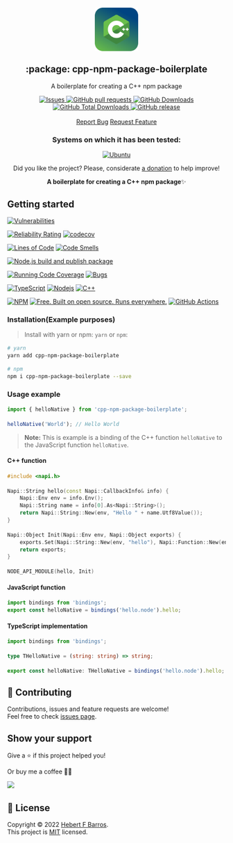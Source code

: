 <p align="center">
 <img width="100px" src="https://raw.githubusercontent.com/hebertcisco/cpp-npm-package-boilerplate/main/.github/images/favicon512x512-cpp-npm-package-boilerplate.svg" align="center" alt=":package: cpp-npm-package-boilerplate" />
 <h2 align="center">:package: cpp-npm-package-boilerplate</h2>
 <p align="center">A boilerplate for creating a C++ npm package</p>
  <p align="center">
    <a href="https://github.com/hebertcisco/cpp-npm-package-boilerplate/issues">
      <img alt="Issues" src="https://img.shields.io/github/issues/hebertcisco/cpp-npm-package-boilerplate?style=flat&color=336791" />
    </a>
    <a href="https://github.com/hebertcisco/cpp-npm-package-boilerplate/pulls">
      <img alt="GitHub pull requests" src="https://img.shields.io/github/issues-pr/hebertcisco/cpp-npm-package-boilerplate?style=flat&color=336791" />
    </a>
     <a href="https://github.com/hebertcisco/cpp-npm-package-boilerplate">
      <img alt="GitHub Downloads" src="https://img.shields.io/npm/dw/cpp-npm-package-boilerplate?style=flat&color=336791" />
    </a>
    <a href="https://github.com/hebertcisco/cpp-npm-package-boilerplate">
      <img alt="GitHub Total Downloads" src="https://img.shields.io/npm/dt/cpp-npm-package-boilerplate?color=336791&label=Total%20downloads" />
    </a>
 <a href="https://github.com/hebertcisco/cpp-npm-package-boilerplate">
      <img alt="GitHub release" src="https://img.shields.io/github/release/hebertcisco/cpp-npm-package-boilerplate.svg?style=flat&color=336791" />
    </a>
    <br />
    <br />
  <a href="https://github.com/hebertcisco/cpp-npm-package-boilerplate/issues/new/choose">Report Bug</a>
  <a href="https://github.com/hebertcisco/cpp-npm-package-boilerplate/issues/new/choose">Request Feature</a>
  </p>
 <h3 align="center">Systems on which it has been tested:</h3>
 <p align="center">
    <a href="https://ubuntu.com/download">
      <img alt="Ubuntu" src="https://img.shields.io/badge/Ubuntu-E95420?style=for-the-badge&logo=ubuntu&logoColor=white&style=flat" />
    </a>
  </p>

<p align="center">Did you like the project? Please, considerate <a href="https://www.buymeacoffee.com/hebertcisco">a donation</a> to help improve!</p>

<p align="center"><strong>A boilerplate for creating a C++ npm package</strong>✨</p>

## Getting started

[![Vulnerabilities](https://sonarcloud.io/api/project_badges/measure?project=hebertcisco_cpp-npm-package-boilerplate&metric=vulnerabilities)](https://sonarcloud.io/summary/new_code?id=hebertcisco_cpp-npm-package-boilerplate)

[![Reliability Rating](https://sonarcloud.io/api/project_badges/measure?project=hebertcisco_cpp-npm-package-boilerplate&metric=reliability_rating)](https://sonarcloud.io/summary/new_code?id=hebertcisco_cpp-npm-package-boilerplate)
[![codecov](https://codecov.io/gh/hebertcisco/cpp-npm-package-boilerplate/branch/main/graph/badge.svg?token=3N411UTGD2)](https://codecov.io/gh/hebertcisco/cpp-npm-package-boilerplate)

[![Lines of Code](https://sonarcloud.io/api/project_badges/measure?project=hebertcisco_cpp-npm-package-boilerplate&metric=ncloc)](https://sonarcloud.io/summary/new_code?id=hebertcisco_cpp-npm-package-boilerplate) [![Code Smells](https://sonarcloud.io/api/project_badges/measure?project=hebertcisco_cpp-npm-package-boilerplate&metric=code_smells)](https://sonarcloud.io/summary/new_code?id=hebertcisco_cpp-npm-package-boilerplate)

[![Node.js build and publish package](https://github.com/hebertcisco/cpp-npm-package-boilerplate/actions/workflows/npm-publish.yml/badge.svg)](https://github.com/hebertcisco/cpp-npm-package-boilerplate/actions/workflows/npm-publish.yml)

[![Running Code Coverage](https://github.com/hebertcisco/cpp-npm-package-boilerplate/actions/workflows/coverage.yml/badge.svg)](https://github.com/hebertcisco/cpp-npm-package-boilerplate/actions/workflows/coverage.yml)
[![Bugs](https://sonarcloud.io/api/project_badges/measure?project=hebertcisco_cpp-npm-package-boilerplate&metric=bugs)](https://sonarcloud.io/summary/new_code?id=hebertcisco_cpp-npm-package-boilerplate)

[![TypeScript](https://img.shields.io/badge/TypeScript-007ACC?style=flat&logo=typescript&logoColor=white)](https://www.typescriptlang.org/)
[![Nodejs](https://img.shields.io/badge/Nodejs-43853D?style=flat&logo=node.js&logoColor=white)](https://nodejs.org/en/)
[![C++](https://img.shields.io/badge/C++-00599C?style=flat&logo=c%2B%2B&logoColor=white)](https://isocpp.org/)

[![NPM](https://img.shields.io/badge/NPM-CB3837?style=flat&logo=npm&logoColor=white)](https://www.npmjs.com/)
[![Free. Built on open source. Runs everywhere.](https://img.shields.io/badge/VS_Code-0078D4?style=flat&logo=visual%20studio%20code&logoColor=white)](https://code.visualstudio.com/)
[![GitHub Actions](https://img.shields.io/badge/github%20actions-%232671E5.svg?style=flat&logo=githubactions&logoColor=white)](https://github.com/hebertcisco/cpp-npm-package-boilerplate/actions)

### Installation(Example purposes)

> Install with yarn or npm: `yarn` or `npm`:

```bash
# yarn
yarn add cpp-npm-package-boilerplate
```

```bash
# npm
npm i cpp-npm-package-boilerplate --save
```

### Usage example

```js
import { helloNative } from 'cpp-npm-package-boilerplate';

helloNative('World'); // Hello World
```

> **Note:** This is example is a binding of the C++ function `helloNative` to the JavaScript function `helloNative`.

#### C++ function

```cpp
#include <napi.h>

Napi::String hello(const Napi::CallbackInfo& info) {
    Napi::Env env = info.Env();
    Napi::String name = info[0].As<Napi::String>();
    return Napi::String::New(env, "Hello " + name.Utf8Value());
}

Napi::Object Init(Napi::Env env, Napi::Object exports) {
    exports.Set(Napi::String::New(env, "hello"), Napi::Function::New(env, hello));
    return exports;
}

NODE_API_MODULE(hello, Init)

```

#### JavaScript function

```mjs
import bindings from 'bindings';
export const helloNative = bindings('hello.node').hello;
```

#### TypeScript implementation

```ts
import bindings from 'bindings';

type THelloNative = (string: string) => string;

export const helloNative: THelloNative = bindings('hello.node').hello;
```

## 🤝 Contributing

Contributions, issues and feature requests are welcome!<br />Feel free to check [issues page](issues).

## Show your support

Give a ⭐️ if this project helped you!

Or buy me a coffee 🙌🏾

<a href="https://www.buymeacoffee.com/hebertcisco">
    <img src="https://img.buymeacoffee.com/button-api/?text=Buy me a coffee&emoji=&slug=hebertcisco&button_colour=FFDD00&font_colour=000000&font_family=Inter&outline_colour=000000&coffee_colour=ffffff" />
</a>

## 📝 License

Copyright © 2022 [Hebert F Barros](https://github.com/hebertcisco).<br />
This project is [MIT](LICENSE) licensed.

